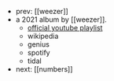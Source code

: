 - prev: [[weezer]]
- a 2021 album by [[weezer]].
	- [official youtube playlist](https://www.youtube.com/playlist?list=PLg4pQIhMIijUrgw_EAEGJO_HFImZHpK5V)
	- wikipedia
	- genius
	- spotify
	- tidal
- next: [[numbers]]